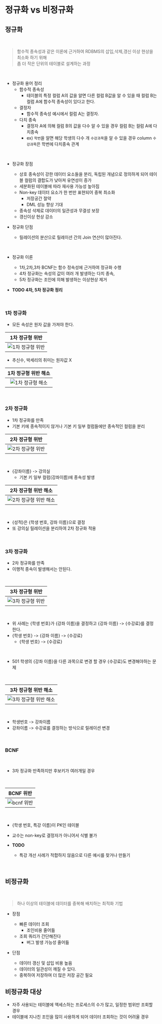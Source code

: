 # 정규화 vs 비정규화

## 정규화

</br>

> 함수적 종속성과 같은 이론에 근거하여 RDBMS의 삽입,삭제,갱신 이상 현상을 최소화 하기 위해  
> 좀 더 작은 단위의 테이블로 설계하는 과정

</br>

- 정규화 용어 정리
  - 함수적 종속성
    - 테이블의 특정 컬럼 A의 값을 알면 다른 컬럼 B값을 알 수 있을 때 컬럼 B는 컬럼 A에 함수적 종속성이 있다고 한다.
  - 결정자
    - 함수적 종속성 예시에서 컬럼 A는 결정자.
  - 다치 종속
    - 결정자 A에 의해 컬럼 B의 값을 다수 알 수 있을 경우 컬럼 B는 컬럼 A에 다치종속
    - ex) `학번`을 알면 해당 학생의 다수 개 `수강과목`을 알 수 있을 경우 column `수강과목`은 학번에 다치종속 관계

</br>

- 정규화 장점

  - 상호 종속성이 강한 데이터 요소들을 분리, 독립된 개념으로 정의하게 되어 테이블 컬럼의 결합도가 낮아져 유연성이 증가
  - 세분화된 테이블에 따라 재사용 가능성 높아짐
  - Non-key 데이터 요소가 한 번만 표현되어 중복 최소화
    - 저장공간 절약
    - DML 성능 향상 기대
  - 종속성 삭제로 데이터의 일관성과 무결성 보장
  - 갱신이상 현상 감소

- 정규화 단점
  - 릴레이션의 분산으로 릴레이션 간의 Join 연산이 많아진다.

</br>

- 정규화 이론

  - 1차,2차,3차 BCNF는 함수 정속성에 근거하여 정규화 수행
  - 4차 정규화는 속성의 값이 여러 개 발생하는 다치 종속,
  - 5차 정규화는 조인에 의해 발생하는 이상현상 제거

- **TODO 4차, 5차 정규화 정리**

</br>

### 1차 정규화

- 모든 속성은 원자 값을 가져야 한다.

|              1차 정규형 위반              |
| :---------------------------------------: |
| ![1차 정규형 위반](../res/_1nf_fault.png) |

- 추신수, 박세리의 취미는 원자값 X

|            1차 정규형 위반 해소             |
| :-----------------------------------------: |
| ![1차 정규형 해소](../res/_1nf_success.png) |

</br>

### 2차 정규화

- 1차 정규화를 만족
- 기본 키에 종속적이지 않거나 기본 키 일부 컬럼들에만 종속적인 컬럼을 분리

|              2차 정규형 위반              |
| :---------------------------------------: |
| ![2차 정규형 위반](../res/_2nf_fault.png) |

</br>

- {강좌이름} -> 강의실
  - 기본 키 일부 컬럼(강좌이름)에 종속성 발생

|               2차 정규형 위반 해소               |
| :----------------------------------------------: |
| ![2차 정규형 위반 해소](../res/_2nf_success.png) |

</br>

- {성적}은 {학생 번호, 강좌 이름}으로 결정
- 또 강의실 릴레이션을 분리하여 2차 정규화 적용

</br>

### 3차 정규화

- 2차 정규화를 만족
- 이행적 종속이 발생해서는 안된다.

</br>

|              3차 정규형 위반              |
| :---------------------------------------: |
| ![3차 정규형 위반](../res/_3nf_fault.png) |

</br>

- 위 사례는 {학생 번호}가 {강좌 이름}을 결정하고 {강좌 이름} -> {수강료}를 결정한다.
- {학생 번호} -> {강좌 이름} -> {수강료}
  - {학생 번호} -> {수강료}

</br>

- 501 학생의 {강좌 이름}을 다른 과목으로 변경 할 경우 {수강료}도 변경해야하는 문제

</br>

|               3차 정규형 위반 해소               |
| :----------------------------------------------: |
| ![3차 정규형 위반 해소](../res/_3nf_success.png) |

</br>

- 학생번호 -> 강좌이름
- 강좌이름 -> 수강료를 결정하는 방식으로 릴레이션 변경

</br>

### BCNF

</br>

- 3차 정규화 만족하지만 후보키가 여러개일 경우

</br>

|              BCNF 위반              |
| :---------------------------------: |
| ![bcnf 위반](../res/bcnf_fault.png) |

</br>

- {학생 번호, 특강 이름}이 PK인 테이블
- 교수는 non-key로 결정자가 아니어서 식별 불가

- **TODO**
  - 특강 개선 사례가 적합하지 않음으로 다른 예시를 찾거나 만들기

</br>

## 비정규화

</br>

> 하나 이상의 테이블에 데이터를 중복해 배치하는 최적화 기법

- 장점

  - 빠른 데이터 조회
    - 조인비용 줄어듦
  - 조회 쿼리가 간단해진다
    - 버그 발생 가능성 줄어듦

- 단점
  - 데이터 갱신 및 삽입 비용 높음
  - 데이터의 일관성이 깨질 수 있다.
  - 중복하여 저장하여 더 많은 저장 공간 필요

## 비정규화 대상

- 자주 사용되는 테이블에 액세스하는 프로세스의 수가 많고, 일정한 범위만 조회할 경우
- 테이블에 지나친 조인을 많이 사용하게 되어 데이터 조회하는 것이 어려울 경우
